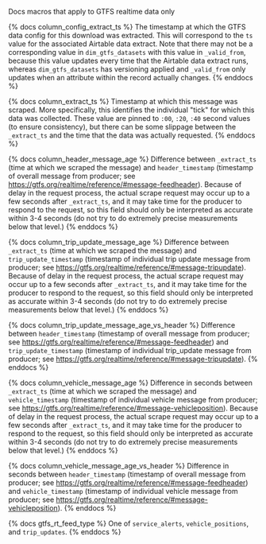 Docs macros that apply to GTFS realtime data only

{% docs column_config_extract_ts %}
The timestamp at which the GTFS data config for this download was extracted. This will correspond to the `ts` value for the associated Airtable data extract.
Note that there may not be a corresponding value in `dim_gtfs_datasets` with this value in `_valid_from`, because this value updates every time that the Airtable data extract runs, whereas `dim_gtfs_datasets` has versioning applied and `_valid_from` only updates when an attribute within the record actually changes.
{% enddocs %}

{% docs column_extract_ts %}
Timestamp at which this message was scraped. More specifically, this identifies the individual "tick" for which this data was collected. These value are pinned to `:00`, `:20`, `:40` second values (to ensure consistency), but there can be some slippage between the `_extract_ts` and the time that the data was actually requested.
{% enddocs %}   
      

{% docs column_header_message_age %}
Difference between `_extract_ts` (time at which we scraped the message) and
`header_timestamp` (timestamp of overall message from producer; see
https://gtfs.org/realtime/reference/#message-feedheader).
Because of delay in the request process, the actual scrape request may occur
up to a few seconds after `_extract_ts`, and it may take time for the producer to respond to the request, so this field should only be interpreted as accurate within 3-4 seconds (do not try to do extremely precise measurements below that level.)
{% enddocs %}

{% docs column_trip_update_message_age %}
Difference between `_extract_ts` (time at which we scraped the message) and `trip_update_timestamp` (timestamp of individual trip update message from producer; see https://gtfs.org/realtime/reference/#message-tripupdate).
Because of delay in the request process, the actual scrape request may occur up to a few seconds after `_extract_ts`, and it may take time for the producer to respond to the request, so this field should only be interpreted as accurate within 3-4 seconds (do not try to do extremely precise measurements below that level.)
{% enddocs %}

{% docs column_trip_update_message_age_vs_header %}
Difference between `header_timestamp` (timestamp of overall message from producer; see https://gtfs.org/realtime/reference/#message-feedheader) and `trip_update_timestamp` (timestamp of individual trip_update message from producer; see https://gtfs.org/realtime/reference/#message-tripupdate).
{% enddocs %}

{% docs column_vehicle_message_age %}
Difference in seconds between `_extract_ts` (time at which we scraped the message) and `vehicle_timestamp` (timestamp of individual vehicle message from producer; see https://gtfs.org/realtime/reference/#message-vehicleposition).
Because of delay in the request process, the actual scrape request may occur up to a few seconds after `_extract_ts`, and it may take time for the producer to respond to the request, so this field should only be interpreted as accurate within 3-4 seconds (do not try to do extremely precise measurements below that level.)
{% enddocs %}

{% docs column_vehicle_message_age_vs_header %}
Difference in seconds between `header_timestamp` (timestamp of overall message from producer; see https://gtfs.org/realtime/reference/#message-feedheader) and `vehicle_timestamp` (timestamp of individual vehicle message from producer; see https://gtfs.org/realtime/reference/#message-vehicleposition).
{% enddocs %}

{% docs gtfs_rt_feed_type %}
One of `service_alerts`, `vehicle_positions`, and `trip_updates`.
{% enddocs %}
